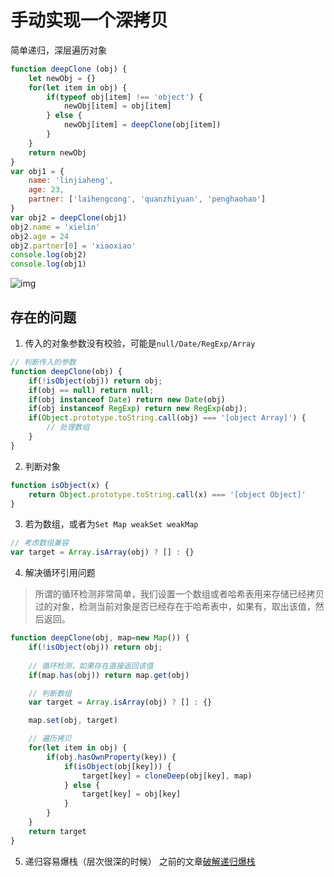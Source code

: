 # 手动实现一个深拷贝
简单递归，深层遍历对象
```js
function deepClone (obj) {
    let newObj = {}
    for(let item in obj) {
        if(typeof obj[item] !== 'object') {
            newObj[item] = obj[item]
        } else {
            newObj[item] = deepClone(obj[item])
        }
    }
    return newObj
}
var obj1 = {
    name: 'linjiaheng',
    age: 23,
    partner: ['laihengcong', 'quanzhiyuan', 'penghaohao']
}
var obj2 = deepClone(obj1)
obj2.name = 'xielin'
obj2.age = 24
obj2.partner[0] = 'xiaoxiao'
console.log(obj2)
console.log(obj1)
```
![img](/dovis-blog/other/29.png)

## 存在的问题
1. 传入的对象参数没有校验，可能是`null/Date/RegExp/Array`
```js
// 判断传入的参数
function deepClone(obj) {
    if(!isObject(obj)) return obj;
    if(obj == null) return null;
    if(obj instanceof Date) return new Date(obj)
    if(obj instanceof RegExp) return new RegExp(obj);
    if(Object.prototype.toString.call(obj) === '[object Array]') {
        // 处理数组
    }
}
```

2. 判断对象
```js
function isObject(x) {
    return Object.prototype.toString.call(x) === '[object Object]'
}
```

3. 若为数组，或者为`Set Map weakSet weakMap`
```js
// 考虑数组兼容
var target = Array.isArray(obj) ? [] : {}
```

4. 解决循环引用问题
> 所谓的循环检测非常简单，我们设置一个数组或者哈希表用来存储已经拷贝过的对象，检测当前对象是否已经存在于哈希表中，如果有，取出该值，然后返回。

```js
function deepClone(obj, map=new Map()) {
    if(!isObject(obj)) return obj;
    
    // 循环检测，如果存在直接返回该值
    if(map.has(obj)) return map.get(obj)

    // 判断数组
    var target = Array.isArray(obj) ? [] : {}

    map.set(obj, target)

    // 遍历拷贝
    for(let item in obj) {
        if(obj.hasOwnProperty(key)) {
            if(isObject(obj[key])) {
                target[key] = cloneDeep(obj[key], map)
            } else {
                target[key] = obj[key]
            }
        }
    }
    return target
}
```

5. 递归容易爆栈（层次很深的时候）
之前的文章[破解递归爆栈](/basis/JavaScript/对象深浅拷贝.html#深拷贝实现方式)